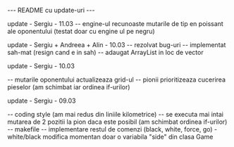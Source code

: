 
--- README cu update-uri ---

update - Sergiu - 11.03
-- engine-ul recunoaste mutarile de tip en poissant ale oponentului
(testat doar cu engine ul pe negru)

update - Sergiu + Andreea + Alin - 10.03
-- rezolvat bug-uri
-- implementat sah-mat (resign cand e in sah)
-- adaugat ArrayList in loc de vector

update - Sergiu - 10.03

-- mutarile oponentului actualizeaza grid-ul
-- pionii prioritizeaza cucerirea pieselor (am schimbat iar ordinea if-urilor)

update - Sergiu - 09.03

-- coding style (am mai redus din liniile kilometrice)
-- se executa mai intai mutarea de 2 pozitii la pion daca este posibil (am
schimbat ordinea if-urilor)
-- makefile
-- implementare restul de comenzi (black, white, force, go) - white/black
modifica momentan doar o variabila "side" din clasa Game
